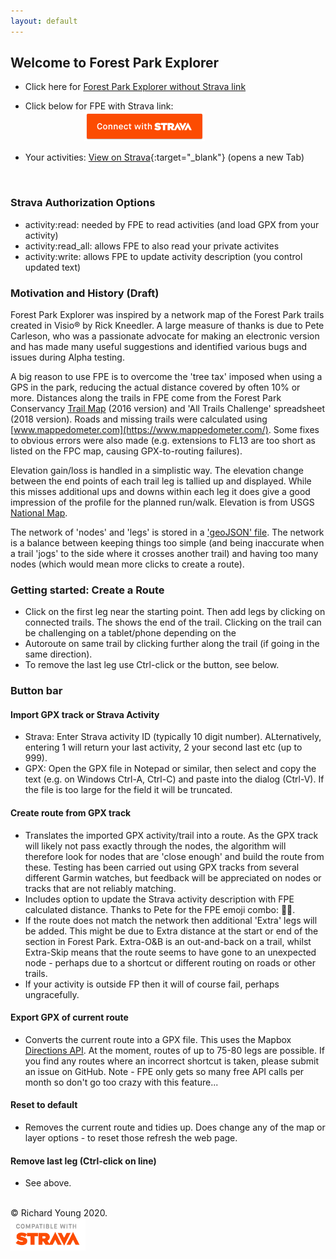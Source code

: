 ```yaml
---
layout: default
---
```

<head>
  <link rel="stylesheet" href="https://maxcdn.bootstrapcdn.com/font-awesome/4.6.1/css/font-awesome.min.css">
  <link rel="shortcut icon" type="image/png" href="{{ site.baseurl }}/favicon.png">
</head>

## Welcome to Forest Park Explorer

- Click here for [Forest Park Explorer without Strava link](main.html)

- Click below for FPE with Strava link:  
&nbsp;&nbsp;&nbsp;&nbsp;&nbsp;&nbsp;&nbsp;&nbsp;&nbsp;&nbsp;&nbsp;&nbsp;&nbsp;&nbsp;&nbsp;&nbsp;&nbsp;&nbsp;&nbsp;&nbsp;&nbsp;&nbsp;&nbsp;&nbsp;[![Connect with Strava](/images/btn_strava_connectwith_orange.png)](https://www.strava.com/oauth/authorize?client_id=31392&response_type=code&redirect_uri=https://richardjy.github.io/FPE/main.html&approval_prompt=auto&scope=read,activity:read,activity:read_all,activity:write)

- Your activities: [View on Strava](https://www.strava.com/athlete/training){:target="_blank"} (opens a new Tab)

<br>

### Strava Authorization Options

- activity:read: needed by FPE to read activities (and load GPX from your activity)
- activity:read_all: allows FPE to also read your private activites
- activity:write: allows FPE to update activity description (you control updated text)

### Motivation and History (Draft)
Forest Park Explorer was inspired by a network map of the Forest Park trails created in Visio® by Rick Kneedler. A large measure of thanks is due to Pete Carleson, who was a passionate advocate for making an electronic version and has made many useful suggestions and identified various bugs and issues during Alpha testing.

A big reason to use FPE is to overcome the 'tree tax' imposed when using a GPS in the park, reducing the actual distance covered by often 10% or more. Distances along the trails in FPE come from the Forest Park Conservancy [Trail Map](https://forestparkconservancy.org/product/trail-map-visitors-guide/) (2016 version) and 'All Trails Challenge' spreadsheet (2018 version). Roads and missing trails were calculated using [www.mappedometer.com](https://www.mappedometer.com/). Some fixes to obvious errors were also made (e.g. extensions to FL13 are too short as listed on the FPC  map, causing GPX-to-routing failures). 

Elevation gain/loss is handled in a simplistic way. The elevation change between the end points of each trail leg is tallied up and displayed. While this misses additional ups and downs within each leg it does give a good impression of the profile for the planned run/walk. Elevation is from USGS [National Map](https://www.usgs.gov/core-science-systems/national-geospatial-program/national-map).

The network of 'nodes' and 'legs' is stored in a ['geoJSON' file](https://gist.github.com/richardjy/9524f0810c1bda554c69f36501cbd92a). The network is a balance between keeping things too simple (and being inaccurate when a trail 'jogs' to the side where it crosses another trail) and having too many nodes (which would mean more clicks to create a route).

### Getting started: Create a Route
- Click on the first leg near the starting point. Then add legs by clicking on connected trails. The <i class='fa fa-flag-checkered'></i> shows the end of the trail. Clicking on the trail can be challenging on a tablet/phone depending on the 
- Autoroute on same trail by clicking further along the trail (if going in the same direction).
- To remove the last leg use Ctrl-click or the button, see below.

### Button bar

#### <i class='fa fa-map-o'></i>  Import GPX track or Strava Activity
- Strava: Enter Strava activity ID (typically 10 digit number). ALternatively, entering 1 will return your last activity, 2 your second last etc (up to 999).
- GPX: Open the GPX file in Notepad or similar, then select and copy the text (e.g. on Windows Ctrl-A, Ctrl-C) and paste into the dialog (Ctrl-V). If the file is too large for the field it will be truncated. 

#### <i class='fa fa-map-signs fa-lg'></i>  Create route from GPX track
- Translates the imported GPX activity/trail into a route. As the GPX track will likely not pass exactly through the nodes, the algorithm will therefore look for nodes that are 'close enough' and build the route from these. Testing has been carried out using GPX tracks from several different Garmin watches, but feedback will be appreciated on nodes or tracks that are not reliably matching.
- Includes option to update the Strava activity description with FPE calculated distance. Thanks to Pete for the FPE emoji combo: 🌲📏.
- If the route does not match the network then additional 'Extra' legs will be added. This might be due to Extra distance at the start or end of the section in Forest Park. Extra-O&B is an out-and-back on a trail, whilst Extra-Skip means that the route seems to have gone to an unexpected node - perhaps due to a shortcut or different routing on roads or other trails.
- If your activity is outside FP then it will of course fail, perhaps ungracefully.

#### <i class='fa fa-download fa-lg'></i>  Export GPX of current route
- Converts the current route into a GPX file. This uses the Mapbox [Directions API](https://docs.mapbox.com/help/glossary/directions-api/). At the moment, routes of up to 75-80 legs are possible. If you find any routes where an incorrect shortcut is taken, please submit an issue on GitHub. Note - FPE only gets so many free API calls per month so don't go too crazy with this feature...

#### <i class='fa fa-refresh fa-lg'></i>  Reset to default
- Removes the current route and tidies up. Does change any of the map or layer options - to reset those refresh the web page.

#### <i class='fa fa-undo fa-lg'></i>  Remove last leg (Ctrl-click on line)
- See above.

<br>
© Richard Young 2020.

<br>
<img src="images/api_logo_cptblWith_strava_stack_light.png" alt="Compatible with Strava" width="120">
